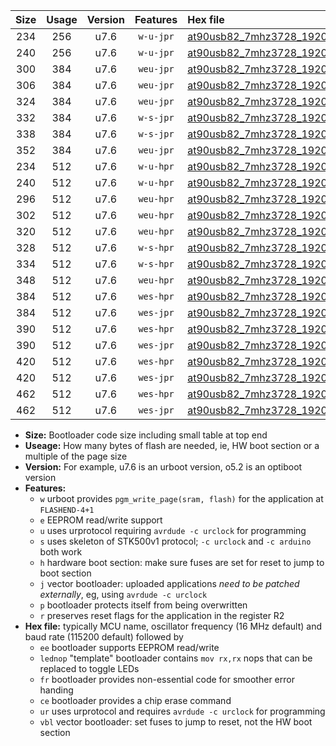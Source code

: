 |Size|Usage|Version|Features|Hex file|
|:-:|:-:|:-:|:-:|:--|
|234|256|u7.6|`w-u-jpr`|[at90usb82_7mhz3728_19200bps_ur_vbl.hex](https://raw.githubusercontent.com/stefanrueger/urboot/main/at90usb82_7mhz3728_19200bps_ur_vbl.hex)|
|240|256|u7.6|`w-u-jpr`|[at90usb82_7mhz3728_19200bps_lednop_ur_vbl.hex](https://raw.githubusercontent.com/stefanrueger/urboot/main/at90usb82_7mhz3728_19200bps_lednop_ur_vbl.hex)|
|300|384|u7.6|`weu-jpr`|[at90usb82_7mhz3728_19200bps_ee_ur_vbl.hex](https://raw.githubusercontent.com/stefanrueger/urboot/main/at90usb82_7mhz3728_19200bps_ee_ur_vbl.hex)|
|306|384|u7.6|`weu-jpr`|[at90usb82_7mhz3728_19200bps_ee_lednop_ur_vbl.hex](https://raw.githubusercontent.com/stefanrueger/urboot/main/at90usb82_7mhz3728_19200bps_ee_lednop_ur_vbl.hex)|
|324|384|u7.6|`weu-jpr`|[at90usb82_7mhz3728_19200bps_ee_lednop_fr_ur_vbl.hex](https://raw.githubusercontent.com/stefanrueger/urboot/main/at90usb82_7mhz3728_19200bps_ee_lednop_fr_ur_vbl.hex)|
|332|384|u7.6|`w-s-jpr`|[at90usb82_7mhz3728_19200bps_vbl.hex](https://raw.githubusercontent.com/stefanrueger/urboot/main/at90usb82_7mhz3728_19200bps_vbl.hex)|
|338|384|u7.6|`w-s-jpr`|[at90usb82_7mhz3728_19200bps_lednop_vbl.hex](https://raw.githubusercontent.com/stefanrueger/urboot/main/at90usb82_7mhz3728_19200bps_lednop_vbl.hex)|
|352|384|u7.6|`weu-jpr`|[at90usb82_7mhz3728_19200bps_ee_lednop_fr_ce_ur_vbl.hex](https://raw.githubusercontent.com/stefanrueger/urboot/main/at90usb82_7mhz3728_19200bps_ee_lednop_fr_ce_ur_vbl.hex)|
|234|512|u7.6|`w-u-hpr`|[at90usb82_7mhz3728_19200bps_ur.hex](https://raw.githubusercontent.com/stefanrueger/urboot/main/at90usb82_7mhz3728_19200bps_ur.hex)|
|240|512|u7.6|`w-u-hpr`|[at90usb82_7mhz3728_19200bps_lednop_ur.hex](https://raw.githubusercontent.com/stefanrueger/urboot/main/at90usb82_7mhz3728_19200bps_lednop_ur.hex)|
|296|512|u7.6|`weu-hpr`|[at90usb82_7mhz3728_19200bps_ee_ur.hex](https://raw.githubusercontent.com/stefanrueger/urboot/main/at90usb82_7mhz3728_19200bps_ee_ur.hex)|
|302|512|u7.6|`weu-hpr`|[at90usb82_7mhz3728_19200bps_ee_lednop_ur.hex](https://raw.githubusercontent.com/stefanrueger/urboot/main/at90usb82_7mhz3728_19200bps_ee_lednop_ur.hex)|
|320|512|u7.6|`weu-hpr`|[at90usb82_7mhz3728_19200bps_ee_lednop_fr_ur.hex](https://raw.githubusercontent.com/stefanrueger/urboot/main/at90usb82_7mhz3728_19200bps_ee_lednop_fr_ur.hex)|
|328|512|u7.6|`w-s-hpr`|[at90usb82_7mhz3728_19200bps.hex](https://raw.githubusercontent.com/stefanrueger/urboot/main/at90usb82_7mhz3728_19200bps.hex)|
|334|512|u7.6|`w-s-hpr`|[at90usb82_7mhz3728_19200bps_lednop.hex](https://raw.githubusercontent.com/stefanrueger/urboot/main/at90usb82_7mhz3728_19200bps_lednop.hex)|
|348|512|u7.6|`weu-hpr`|[at90usb82_7mhz3728_19200bps_ee_lednop_fr_ce_ur.hex](https://raw.githubusercontent.com/stefanrueger/urboot/main/at90usb82_7mhz3728_19200bps_ee_lednop_fr_ce_ur.hex)|
|384|512|u7.6|`wes-hpr`|[at90usb82_7mhz3728_19200bps_ee.hex](https://raw.githubusercontent.com/stefanrueger/urboot/main/at90usb82_7mhz3728_19200bps_ee.hex)|
|384|512|u7.6|`wes-jpr`|[at90usb82_7mhz3728_19200bps_ee_vbl.hex](https://raw.githubusercontent.com/stefanrueger/urboot/main/at90usb82_7mhz3728_19200bps_ee_vbl.hex)|
|390|512|u7.6|`wes-hpr`|[at90usb82_7mhz3728_19200bps_ee_lednop.hex](https://raw.githubusercontent.com/stefanrueger/urboot/main/at90usb82_7mhz3728_19200bps_ee_lednop.hex)|
|390|512|u7.6|`wes-jpr`|[at90usb82_7mhz3728_19200bps_ee_lednop_vbl.hex](https://raw.githubusercontent.com/stefanrueger/urboot/main/at90usb82_7mhz3728_19200bps_ee_lednop_vbl.hex)|
|420|512|u7.6|`wes-hpr`|[at90usb82_7mhz3728_19200bps_ee_lednop_fr.hex](https://raw.githubusercontent.com/stefanrueger/urboot/main/at90usb82_7mhz3728_19200bps_ee_lednop_fr.hex)|
|420|512|u7.6|`wes-jpr`|[at90usb82_7mhz3728_19200bps_ee_lednop_fr_vbl.hex](https://raw.githubusercontent.com/stefanrueger/urboot/main/at90usb82_7mhz3728_19200bps_ee_lednop_fr_vbl.hex)|
|462|512|u7.6|`wes-hpr`|[at90usb82_7mhz3728_19200bps_ee_lednop_fr_ce.hex](https://raw.githubusercontent.com/stefanrueger/urboot/main/at90usb82_7mhz3728_19200bps_ee_lednop_fr_ce.hex)|
|462|512|u7.6|`wes-jpr`|[at90usb82_7mhz3728_19200bps_ee_lednop_fr_ce_vbl.hex](https://raw.githubusercontent.com/stefanrueger/urboot/main/at90usb82_7mhz3728_19200bps_ee_lednop_fr_ce_vbl.hex)|

- **Size:** Bootloader code size including small table at top end
- **Useage:** How many bytes of flash are needed, ie, HW boot section or a multiple of the page size
- **Version:** For example, u7.6 is an urboot version, o5.2 is an optiboot version
- **Features:**
  + `w` urboot provides `pgm_write_page(sram, flash)` for the application at `FLASHEND-4+1`
  + `e` EEPROM read/write support
  + `u` uses urprotocol requiring `avrdude -c urclock` for programming
  + `s` uses skeleton of STK500v1 protocol; `-c urclock` and `-c arduino` both work
  + `h` hardware boot section: make sure fuses are set for reset to jump to boot section
  + `j` vector bootloader: uploaded applications *need to be patched externally*, eg, using `avrdude -c urclock`
  + `p` bootloader protects itself from being overwritten
  + `r` preserves reset flags for the application in the register R2
- **Hex file:** typically MCU name, oscillator frequency (16 MHz default) and baud rate (115200 default) followed by
  + `ee` bootloader supports EEPROM read/write
  + `lednop` "template" bootloader contains `mov rx,rx` nops that can be replaced to toggle LEDs
  + `fr` bootloader provides non-essential code for smoother error handing
  + `ce` bootloader provides a chip erase command
  + `ur` uses urprotocol and requires `avrdude -c urclock` for programming
  + `vbl` vector bootloader: set fuses to jump to reset, not the HW boot section
